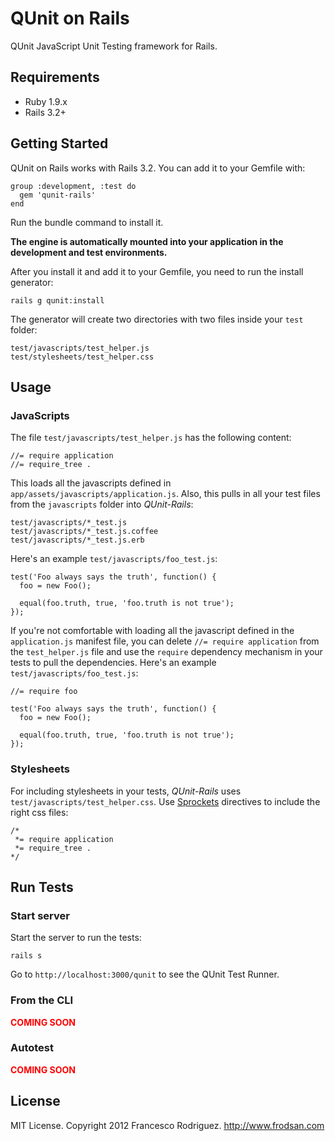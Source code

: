 # QUnit on Rails

QUnit JavaScript Unit Testing framework for Rails.

## Requirements

* Ruby 1.9.x
* Rails 3.2+

## Getting Started

QUnit on Rails works with Rails 3.2.  You can add it to your Gemfile with:

    group :development, :test do
      gem 'qunit-rails'
    end

Run the bundle command to install it.

**The engine is automatically mounted into your application in the development
and test environments.**

After you install it and add it to your Gemfile, you need to run the install
generator:

    rails g qunit:install

The generator will create two directories with two files inside your `test` folder:

    test/javascripts/test_helper.js
    test/stylesheets/test_helper.css

## Usage

### JavaScripts

The file `test/javascripts/test_helper.js` has the following content:

    //= require application
    //= require_tree .

This loads all the javascripts defined in `app/assets/javascripts/application.js`.
Also, this pulls in all your test files from the `javascripts` folder into
*QUnit-Rails*:

    test/javascripts/*_test.js
    test/javascripts/*_test.js.coffee
    test/javascripts/*_test.js.erb

Here's an example `test/javascripts/foo_test.js`:

    test('Foo always says the truth', function() {
      foo = new Foo();

      equal(foo.truth, true, 'foo.truth is not true');
    });

If you're not comfortable with loading all the javascript defined in the
`application.js` manifest file, you can delete `//= require application`
from the `test_helper.js` file and use the `require` dependency mechanism
in your tests to pull the dependencies. Here's an example
`test/javascripts/foo_test.js`:

    //= require foo

    test('Foo always says the truth', function() {
      foo = new Foo();

      equal(foo.truth, true, 'foo.truth is not true');
    });

### Stylesheets

For including stylesheets in your tests, *QUnit-Rails* uses
`test/javascripts/test_helper.css`. Use [Sprockets](https://github.com/sstephenson/sprockets)
directives to include the right css files:

    /*
     *= require application
     *= require_tree .
    */

## Run Tests

### Start server

Start the server to run the tests:

    rails s

Go to `http://localhost:3000/qunit` to see the QUnit Test Runner.

### From the CLI

<strong style="color:red;">COMING SOON</strong>

### Autotest

<strong style="color:red;">COMING SOON</strong>

## License

MIT License. Copyright 2012 Francesco Rodriguez. <http://www.frodsan.com>
